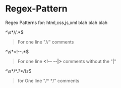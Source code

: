# Regex-Pattern
Regex Patterns for: html,css,js,xml blah blah blah


^\s*//.*$
> For one line "//" comments

^\s*<!--.*$
> For one line **<!-- --|>** comments without the "|"

^\s*/\*.*?\*/\s*$
> for One line "/* */" comments
